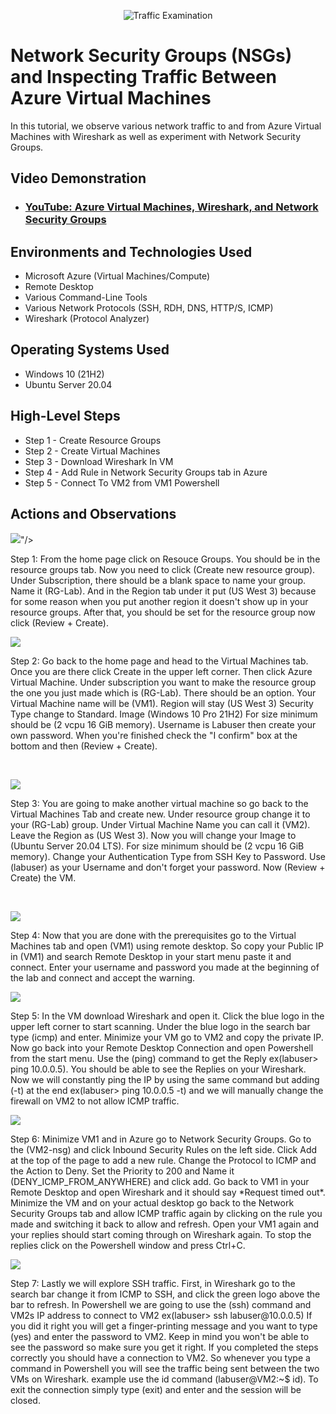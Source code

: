 <p align="center">
<img src="https://i.imgur.com/Ua7udoS.png" alt="Traffic Examination"/>
</p>

<h1>Network Security Groups (NSGs) and Inspecting Traffic Between Azure Virtual Machines</h1>
In this tutorial, we observe various network traffic to and from Azure Virtual Machines with Wireshark as well as experiment with Network Security Groups. <br />


<h2>Video Demonstration</h2>

- ### [YouTube: Azure Virtual Machines, Wireshark, and Network Security Groups](https://www.youtube.com)

<h2>Environments and Technologies Used</h2>

- Microsoft Azure (Virtual Machines/Compute)
- Remote Desktop
- Various Command-Line Tools
- Various Network Protocols (SSH, RDH, DNS, HTTP/S, ICMP)
- Wireshark (Protocol Analyzer)

<h2>Operating Systems Used </h2>

- Windows 10 (21H2)
- Ubuntu Server 20.04

<h2>High-Level Steps</h2>

- Step 1 - Create Resource Groups
- Step 2 - Create Virtual Machines
- Step 3 - Download Wireshark In VM
- Step 4 - Add Rule in Network Security Groups tab in Azure
- Step 5 - Connect To VM2 from VM1 Powershell

<h2>Actions and Observations</h2>

<p>
<img src="https://github.com/CoreyJeff/azure-network-protocols/assets/138095936/2e9e1c9c-beff-47c6-ac47-3736ae00b73f"

"/>
</p>
<p>
Step 1: From the home page click on Resouce Groups. You should be in the resource groups tab. Now you need to click (Create new resource group). Under Subscription, there should be a blank space to name your group. Name it (RG-Lab). And in the Region tab under it put (US West 3) 
because for some reason when you put another region it doesn't show up in your resource groups. After that, you should be set for the resource group now click (Review + Create).
</p>

<p>
<img src="https://github.com/CoreyJeff/azure-network-protocols/assets/138095936/8e0baff2-a59d-4aff-95e2-377f180bdc06"

</p>
<p>
Step 2: Go back to the home page and head to the Virtual Machines tab. Once you are there click Create in the upper left corner. Then click Azure Virtual Machine. Under subscription you want to make the resource group the one you just made which is
(RG-Lab). There should be an option. Your Virtual Machine name will be (VM1). Region will stay (US West 3) Security Type change to Standard. Image (Windows 10 Pro 21H2) For size minimum should be (2 vcpu 16 GiB memory). Username is Labuser then create your own password. When you're finished check the "I confirm" box at the bottom and then (Review + Create).
</p>
<br />

<p>
<img src="https://github.com/CoreyJeff/azure-network-protocols/assets/138095936/1f65c00b-93f7-4ea3-8df2-3256a2f21feb"
</p>
<p>
Step 3: You are going to make another virtual machine so go back to the Virtual Machines Tab and create new.
Under resource group change it to your (RG-Lab) group. Under Virtual Machine Name you can call it (VM2). 
Leave the Region as (US West 3). Now you will change your Image to (Ubuntu Server 20.04 LTS). For size minimum should be (2 vcpu 16 GiB memory).
Change your Authentication Type from SSH Key to Password. Use (labuser) as your Username and don't forget your password. Now (Review + Create) the VM.
</p>
<br />

<p>
<img src="https://github.com/CoreyJeff/azure-network-protocols/assets/138095936/ff6475d3-afbe-4025-9437-dcc3ee2cd88a"

</p>
<p>
Step 4: Now that you are done with the prerequisites go to the Virtual Machines tab and open (VM1) using remote desktop. So copy your Public IP in (VM1) and search
Remote Desktop in your start menu paste it and connect. Enter your username and password you made at the beginning of the lab and connect and accept the warning.
</p>

<p>
<img src="https://github.com/CoreyJeff/azure-network-protocols/assets/138095936/29b35297-823c-440f-99b4-c2af3c7842c3"

</p>
<p>
Step 5: In the VM download Wireshark and open it. Click the blue logo in the upper left corner to start scanning. Under the blue logo in the search bar type (icmp) and enter. Minimize your VM go to VM2 and copy the private IP. Now go back into your Remote Desktop Connection
and open Powershell from the start menu. Use the (ping) command to get the Reply ex(labuser> ping 10.0.0.5). You should be able to see the Replies on your Wireshark. Now we will constantly ping the IP by using the same command but adding (-t) at the end ex(labuser> ping 10.0.0.5 -t)
and we will manually change the firewall on VM2 to not allow ICMP traffic.
</p>

<p>
<img src="https://github.com/CoreyJeff/azure-network-protocols/assets/138095936/048d0757-0b84-46af-b8e7-46a56d6c6633"

</p>
<p>
Step 6: Minimize VM1 and in Azure go to Network Security Groups. Go to the (VM2-nsg) and click Inbound Security Rules on the left side. Click Add at the top of the page to add a new rule. Change the Protocol to ICMP and the Action to Deny. Set the Priority to 200 and Name it (DENY_ICMP_FROM_ANYWHERE) and click add.
Go back to VM1 in your Remote Desktop and open Wireshark and it should say *Request timed out*. Minimize the VM and on your actual desktop go back to the Network Security Groups tab and allow ICMP traffic again by clicking on the rule you made and switching it back to allow and refresh. Open your VM1 again and your replies should start coming through on Wireshark again. To stop the replies click on the Powershell window and press Ctrl+C.	
</p>

<p>
<img src="https://github.com/CoreyJeff/azure-network-protocols/assets/138095936/23ea574c-3aac-4476-8fff-98ee93381652"
"
</p>
<p>
Step 7: Lastly we will explore SSH traffic. First, in Wireshark go to the search bar change it from ICMP to SSH, and click the green logo above the bar to refresh. In Powershell we are going to use the (ssh) command and VM2s IP address to connect to VM2 ex(labuser> ssh labuser@10.0.0.5)
If you did it right you will get a finger-printing message and you want to type (yes) and enter the password to VM2. Keep in mind you won't be able to see the password so make sure you get it right. If you completed the steps correctly you should have a connection to VM2.
So whenever you type a command in Powershell you will see the traffic being sent between the two VMs on Wireshark. example use the id command (labuser@VM2:~$ id). To exit the connection simply type (exit) and enter and the session will be closed.
</p>
